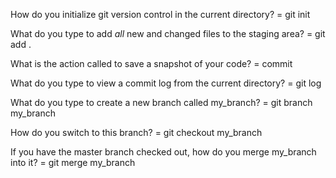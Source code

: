 How do you initialize git version control in the current directory?
= git init

What do you type to add *all* new and changed files to the staging area?
= git add .

What is the action called to save a snapshot of your code?
= commit

What do you type to view a commit log from the current directory?
= git log

What do you type to create a new branch called my_branch?
= git branch my_branch


How do you switch to this branch?
= git checkout my_branch

If you have the master branch checked out, how do you merge my_branch into it?
= git merge my_branch